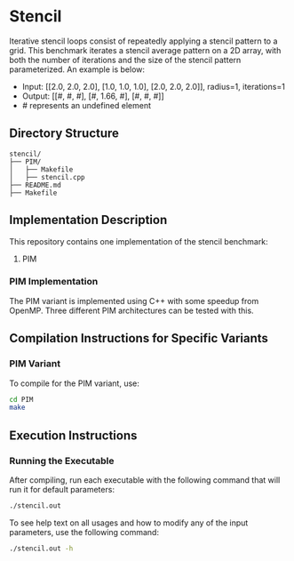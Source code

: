 # Stencil

Iterative stencil loops consist of repeatedly applying a stencil pattern to a grid. This benchmark iterates a stencil average pattern on a 2D array, with both the number of iterations and the size of the stencil pattern parameterized. An example is below:

- Input: [[2.0, 2.0, 2.0], [1.0, 1.0, 1.0], [2.0, 2.0, 2.0]], radius=1, iterations=1
- Output: [[#, #, #], [#, 1.66, #], [#, #, #]]
- \# represents an undefined element

## Directory Structure

```
stencil/
├── PIM/
│   ├── Makefile
│   ├── stencil.cpp
├── README.md
├── Makefile
```

## Implementation Description

This repository contains one implementation of the stencil benchmark:

1. PIM

### PIM Implementation

The PIM variant is implemented using C++ with some speedup from OpenMP. Three different PIM architectures can be tested with this.

## Compilation Instructions for Specific Variants

### PIM Variant

To compile for the PIM variant, use:

```bash
cd PIM
make
```

## Execution Instructions

### Running the Executable

After compiling, run each executable with the following command that will run it for default parameters:

```bash
./stencil.out
```

To see help text on all usages and how to modify any of the input parameters, use the following command:

```bash
./stencil.out -h
```
